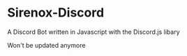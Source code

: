 # Sirenox-Discord
A Discord Bot written in Javascript with the Discord.js libary

Won't be updated anymore
